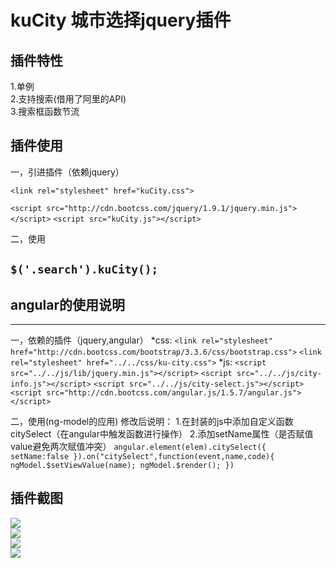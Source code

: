# kuCity 城市选择jquery插件  
  

插件特性
----------  
1.单例  
2.支持搜索(借用了阿里的API)  
3.搜索框函数节流    
  
  
插件使用
----  
一，引进插件（依赖jquery）  

`<link rel="stylesheet" href="kuCity.css"> `
  
`<script src="http://cdn.bootcss.com/jquery/1.9.1/jquery.min.js"></script>`
`<script src="kuCity.js"></script>`

二，使用  

`$('.search').kuCity();`
------------------------





## angular的使用说明
----
一，依赖的插件（jquery,angular）
   *css:
     `<link rel="stylesheet" href="http://cdn.bootcss.com/bootstrap/3.3.6/css/bootstrap.css">`
     `<link rel="stylesheet" href="../../css/ku-city.css">` 
   *js:
     `<script src="../../js/lib/jquery.min.js"></script>`
     `<script src="../../js/city-info.js"></script>`
     `<script src="../../js/city-select.js"></script>`
     `<script src="http://cdn.bootcss.com/angular.js/1.5.7/angular.js"></script>`
    
二，使用(ng-model的应用)
    修改后说明：
          1.在封装的js中添加自定义函数citySelect（在angular中触发函数进行操作）
          2.添加setName属性（是否赋值value避免两次赋值冲突）
             `angular.element(elem).citySelect({
                          setName:false
                         }).on("citySelect",function(event,name,code){
                                  ngModel.$setViewValue(name);
                                     ngModel.$render();
              })`
               
 

插件截图
----------

![](http://7xi96x.com1.z0.glb.clouddn.com/kucity1.png)  
![](http://7xi96x.com1.z0.glb.clouddn.com/kucity2.png)  
![](http://7xi96x.com1.z0.glb.clouddn.com/kucity3.png)  
![](http://7xi96x.com1.z0.glb.clouddn.com/kucity4.png)  
